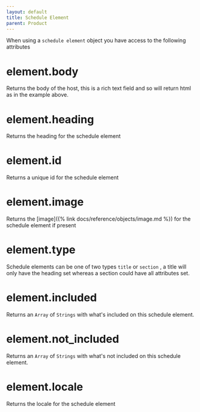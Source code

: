 ```yaml
---
layout: default
title: Schedule Element
parent: Product
---
```


When using a `schedule element` object you have access to the following attributes

# element.body

Returns the body of the host, this is a rich text field and so will return html as in the example above.

# element.heading

Returns the heading for the schedule element

# element.id

Returns a unique id for the schedule element

# element.image

Returns the [image]({% link docs/reference/objects/image.md %}) for the schedule element if present

# element.type

Schedule elements can be one of two types `title` or `section` , a title will only have the heading set whereas a section could have all attributes set. 

# element.included

Returns an `Array` of `Strings`  with what's included on this schedule element.

# element.not_included

Returns an `Array` of `Strings`  with what's not included on this schedule element.

# element.locale

Returns the locale for the schedule element

